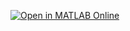 [![Open in MATLAB Online](https://www.mathworks.com/images/responsive/global/open-in-matlab-online.svg)](https://matlab.mathworks.com/open/github/v1?repo=Arrowstar/ksptot/tree/v1.6.10&file=projectMain.m) 

